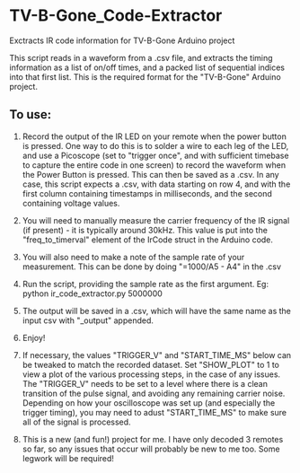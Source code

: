 # TV-B-Gone_Code-Extractor
Exctracts IR code information for TV-B-Gone Arduino project

This script reads in a waveform from a .csv file, and extracts the 
timing information as a list of on/off times, and a packed list of
sequential indices into that first list. This is the required format
for the "TV-B-Gone" Arduino project.

## To use:
1. Record the output of the IR LED on your remote when the power button
is pressed. One way to do this is to solder a wire to each leg of the 
LED, and use a Picoscope (set to "trigger once", and with sufficient
timebase to capture the entire code in one screen) to record the 
waveform when the Power Button is pressed. This can then be saved as a
.csv. In any case, this script expects a .csv, with data starting on 
row 4, and with the first column containing timestamps in milliseconds,
and the second containing voltage values. 
2. You will need to manually measure the carrier frequency of the IR
signal (if present) - it is typically around 30kHz. This value is put
into the "freq_to_timerval" element of the IrCode struct in the Arduino
code.
3. You will also need to make a note of the sample rate of your
measurement. This can be done by doing "=1000/A5 - A4" in the .csv
4. Run the script, providing the sample rate as the first argument. 
Eg:
python ir_code_extractor.py 5000000
5. The output will be saved in a .csv, which will have the same name
as the input csv with "_output" appended.

6. Enjoy!

7. If necessary, the values "TRIGGER_V" and "START_TIME_MS" below can be
tweaked to match the recorded dataset. Set "SHOW_PLOT" to 1 to view a plot
of the various processing steps, in the case of any issues. The "TRIGGER_V"
needs to be set to a level where there is a clean transition of the pulse
signal, and avoiding any remaining carrier noise. Depending on how your
oscilloscope was set up (and especially the trigger timing), you may need
to adust "START_TIME_MS" to make sure all of the signal is processed.

8. This is a new (and fun!) project for me. I have only decoded 3 remotes
so far, so any issues that occur will probably be new to me too. Some 
legwork will be required!
